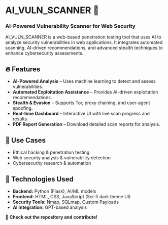# AI_VULN_SCANNER 🚀  
### AI-Powered Vulnerability Scanner for Web Security  

AI_VULN_SCANNER is a web-based penetration testing tool that uses AI to analyze security vulnerabilities in web applications. It integrates automated scanning, AI-driven recommendations, and advanced stealth techniques to enhance cybersecurity assessments.  

## 🔥 Features  
- **AI-Powered Analysis** – Uses machine learning to detect and assess vulnerabilities.  
- **Automated Exploitation Assistance** – Provides AI-driven exploitation recommendations.  
- **Stealth & Evasion** – Supports Tor, proxy chaining, and user-agent spoofing.  
- **Real-time Dashboard** – Interactive UI with live scan progress and results.  
- **PDF Report Generation** – Download detailed scan reports for analysis.  

## 🎯 Use Cases  
- Ethical hacking & penetration testing  
- Web security analysis & vulnerability detection  
- Cybersecurity research & automation  

## 📌 Technologies Used  
- **Backend:** Python (Flask), AI/ML models  
- **Frontend:** HTML, CSS, JavaScript (Sci-fi dark theme UI)  
- **Security Tools:** Nmap, SQLmap, Custom Payloads  
- **AI Integration:** GPT-based analysis  

📂 **Check out the repository and contribute!**  
